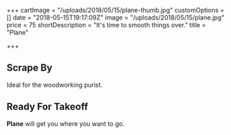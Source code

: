 +++
cartImage = "/uploads/2018/05/15/plane-thumb.jpg"
customOptions = []
date = "2018-05-15T19:17:09Z"
image = "/uploads/2018/05/15/plane.jpg"
price = 75
shortDescription = "It's time to smooth things over."
title = "Plane"

+++
## Scrape By

Ideal for the woodworking purist.

## Ready For Takeoff

**Plane** will get you where you want to go.
